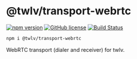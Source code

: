 # @twlv/transport-webrtc

[![npm version](https://badge.fury.io/js/%40twlv%2Ftransport-webrtc.svg)](https://badge.fury.io/js/%40twlv%2Ftransport-webrtc)
[![GitHub license](https://img.shields.io/github/license/twlv/twlv-transport-webrtc.svg)](https://github.com/twlv/twlv-transport-webrtc/blob/master/LICENSE)
[![Build Status](https://travis-ci.org/twlv/twlv-transport-webrtc.svg?branch=master)](https://travis-ci.org/twlv/twlv-transport-webrtc)


```sh
npm i @twlv/transport-webrtc
```

WebRTC transport (dialer and receiver) for twlv.
